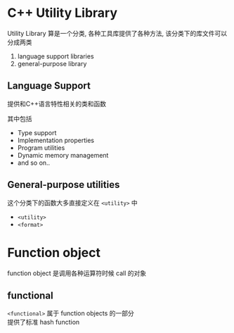 # C++ Utility Library

Utility Library 算是一个分类, 各种工具库提供了各种方法, 该分类下的库文件可以分成两类
1. language support libraries
2. general-purpose library


## Language Support

提供和C++语言特性相关的类和函数  

其中包括
* Type support
* Implementation properties
* Program utilities
* Dynamic memory management
* and so on..

## General-purpose utilities

这个分类下的函数大多直接定义在 `<utility>` 中  
* `<utility>`
* `<format>`



# Function object

function object 是调用各种运算符时候 call 的对象  




## functional

`<functional>` 属于 function objects 的一部分  
提供了标准 hash function  


